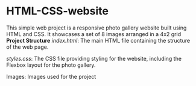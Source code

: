 # HTML-CSS-website
This simple web project is a responsive photo gallery website built using HTML and CSS. It showcases a set of 8 images arranged in a 4x2 grid
**Project Structure**
_index.html_: The main HTML file containing the structure of the web page.

_styles.css_: The CSS file providing styling for the website, including the Flexbox layout for the photo gallery.

Images: Images used for the project 
